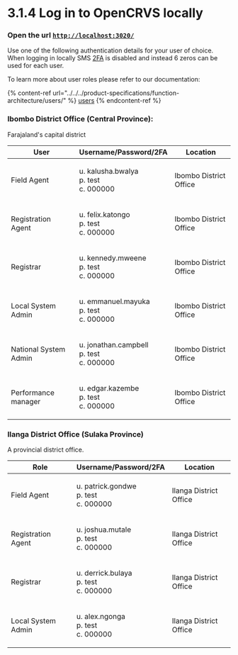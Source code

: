 # 3.1.4 Log in to OpenCRVS locally

### Open the url [**`http://localhost:3020/`**](http://localhost:3020/)

Use one of the following authentication details for your user of choice. When logging in locally SMS [2FA](https://en.wikipedia.org/wiki/Multi-factor\_authentication) is disabled and instead 6 zeros can be used for each user.

To learn more about user roles please refer to our documentation:

{% content-ref url="../../../product-specifications/function-architecture/users/" %}
[users](../../../product-specifications/function-architecture/users/)
{% endcontent-ref %}

### Ibombo District Office (Central Province):&#x20;

Farajaland's capital district

| User                  | Username/Password/2FA                               | Location               |
| --------------------- | --------------------------------------------------- | ---------------------- |
| Field Agent           | <p>u. kalusha.bwalya<br>p. test<br>c. 000000</p>    | Ibombo District Office |
| Registration Agent    | <p>u. felix.katongo<br>p. test<br>c. 000000</p>     | Ibombo District Office |
| Registrar             | <p>u. kennedy.mweene<br>p. test<br>c. 000000</p>    | Ibombo District Office |
| Local System Admin    | <p>u. emmanuel.mayuka<br>p. test<br>c. 000000</p>   | Ibombo District Office |
| National System Admin | <p>u. jonathan.campbell<br>p. test<br>c. 000000</p> | Ibombo District Office |
| Performance manager   | <p>u. edgar.kazembe<br>p. test<br>c. 000000</p>     | Ibombo District Office |

### **Ilanga District Office** (Sulaka Province)&#x20;

A provincial district office.

| Role               | Username/Password/2FA                            | Location               |
| ------------------ | ------------------------------------------------ | ---------------------- |
| Field Agent        | <p>u. patrick.gondwe<br>p. test<br>c. 000000</p> | Ilanga District Office |
| Registration Agent | <p>u. joshua.mutale<br>p. test<br>c. 000000</p>  | Ilanga District Office |
| Registrar          | <p>u. derrick.bulaya<br>p. test<br>c. 000000</p> | Ilanga District Office |
| Local System Admin | <p>u. alex.ngonga<br>p. test<br>c. 000000</p>    | Ilanga District Office |
